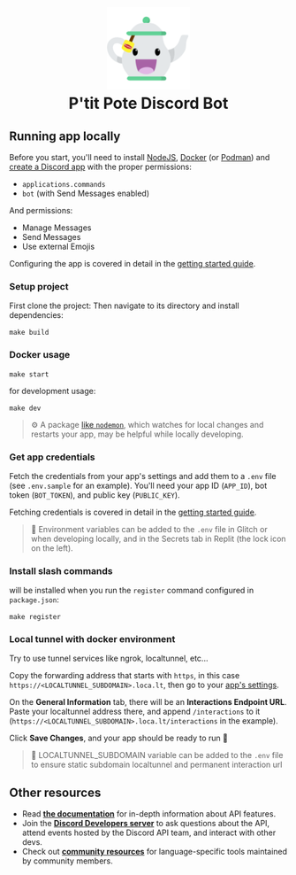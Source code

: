 <h1 align="center">
  <br>
  <a href="https://github.com/GTSpray/P-titPote"><img src="https://github.com/GTSpray/P-titPote/blob/main/assets/ptitpote.png?raw=true" width="150px" alt="P'tit Pote Discord Bot"></a>
  <br>
  P'tit Pote Discord Bot
  <br>
</h1>

## Running app locally

Before you start, you'll need to install [NodeJS](https://nodejs.org/en/download/), [Docker](https://www.docker.com/) (or [Podman](https://podman.io/)) and [create a Discord app](https://discord.com/developers/applications) with the proper permissions:

- `applications.commands`
- `bot` (with Send Messages enabled)

And permissions:

- Manage Messages
- Send Messages
- Use external Emojis

Configuring the app is covered in detail in the [getting started guide](https://discord.com/developers/docs/getting-started).

### Setup project

First clone the project:
Then navigate to its directory and install dependencies:

```
make build
```

### Docker usage

```
make start
```

for development usage:

```
make dev
```

> ⚙️ A package [like `nodemon`](https://github.com/remy/nodemon), which watches for local changes and restarts your app, may be helpful while locally developing.

### Get app credentials

Fetch the credentials from your app's settings and add them to a `.env` file (see `.env.sample` for an example). You'll need your app ID (`APP_ID`), bot token (`BOT_TOKEN`), and public key (`PUBLIC_KEY`).

Fetching credentials is covered in detail in the [getting started guide](https://discord.com/developers/docs/getting-started).

> 🔑 Environment variables can be added to the `.env` file in Glitch or when developing locally, and in the Secrets tab in Replit (the lock icon on the left).

### Install slash commands

will be installed when you run the `register` command configured in `package.json`:

```
make register
```

### Local tunnel with docker environment

Try to use tunnel services like ngrok, localtunnel, etc...

Copy the forwarding address that starts with `https`, in this case `https://<LOCALTUNNEL_SUBDOMAIN>.loca.lt`, then go to your [app's settings](https://discord.com/developers/applications).

On the **General Information** tab, there will be an **Interactions Endpoint URL**. Paste your localtunnel address there, and append `/interactions` to it (`https://<LOCALTUNNEL_SUBDOMAIN>.loca.lt/interactions` in the example).

Click **Save Changes**, and your app should be ready to run 🚀

> 🔑 LOCALTUNNEL_SUBDOMAIN variable can be added to the `.env` file to ensure static subdomain localtunnel and permanent interaction url

## Other resources

- Read **[the documentation](https://discord.com/developers/docs/intro)** for in-depth information about API features.
- Join the **[Discord Developers server](https://discord.gg/discord-developers)** to ask questions about the API, attend events hosted by the Discord API team, and interact with other devs.
- Check out **[community resources](https://discord.com/developers/docs/topics/community-resources#community-resources)** for language-specific tools maintained by community members.
